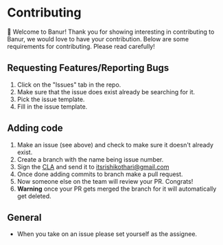 # Contributing

👋 Welcome to Banur! Thank you for showing interesting in contributing to Banur, we would love to have your contribution. Below are some requirements for contributing. Please read carefully!

## Requesting Features/Reporting Bugs

1. Click on the "Issues" tab in the repo.
2. Make sure that the issue does exist already be searching for it.
3. Pick the issue template.
4. Fill in the issue template.

## Adding code

1. Make an issue (see above) and check to make sure it doesn't already exist.
2. Create a branch with the name being issue number.
3. Sign the [CLA](CLA) and send it to [itsrishikothari@gmail.com](mailto:itsrishikothari@gmail.com)
4. Once done adding commits to branch make a pull request.
5. Now someone else on the team will review your PR. Congrats!
6. **Warning** once your PR gets merged the branch for it will automatically get deleted.

## General

- When you take on an issue please set yourself as the assignee.
